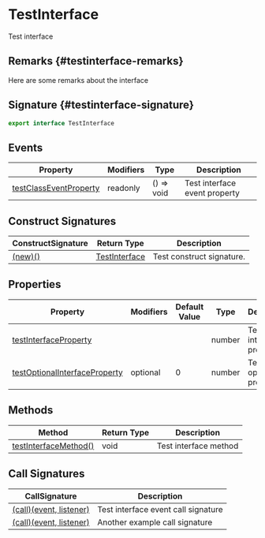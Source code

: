 # TestInterface

Test interface

## Remarks {#testinterface-remarks}

Here are some remarks about the interface

## Signature {#testinterface-signature}

```typescript
export interface TestInterface 
```

## Events

|  Property | Modifiers | Type | Description |
|  --- | --- | --- | --- |
|  [testClassEventProperty](docs/simple-suite-test/testinterface-testclasseventproperty-propertysignature) | readonly | () =&gt; void | Test interface event property |

## Construct Signatures

|  ConstructSignature | Return Type | Description |
|  --- | --- | --- |
|  [(new)()](docs/simple-suite-test/testinterface-_new_-constructsignature) | [TestInterface](docs/simple-suite-test/testinterface-interface) | Test construct signature. |

## Properties

|  Property | Modifiers | Default Value | Type | Description |
|  --- | --- | --- | --- | --- |
|  [testInterfaceProperty](docs/simple-suite-test/testinterface-testinterfaceproperty-propertysignature) |  |  | number | Test interface property |
|  [testOptionalInterfaceProperty](docs/simple-suite-test/testinterface-testoptionalinterfaceproperty-propertysignature) | optional | 0 | number | Test optional property |

## Methods

|  Method | Return Type | Description |
|  --- | --- | --- |
|  [testInterfaceMethod()](docs/simple-suite-test/testinterface-testinterfacemethod-methodsignature) | void | Test interface method |

## Call Signatures

|  CallSignature | Description |
|  --- | --- |
|  [(call)(event, listener)](docs/simple-suite-test/testinterface-_call_-callsignature) | Test interface event call signature |
|  [(call)(event, listener)](docs/simple-suite-test/testinterface-_call__1-callsignature) | Another example call signature |